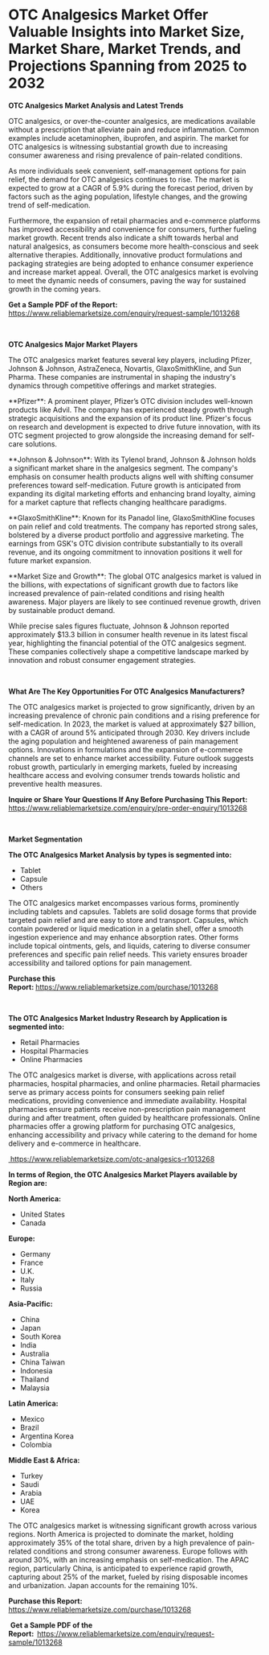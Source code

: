 <p><h1>OTC Analgesics Market Offer Valuable Insights into Market Size, Market Share, Market Trends, and Projections Spanning from 2025 to 2032</h1></p><p><strong>OTC Analgesics Market Analysis and Latest Trends</strong></p>
<p><p>OTC analgesics, or over-the-counter analgesics, are medications available without a prescription that alleviate pain and reduce inflammation. Common examples include acetaminophen, ibuprofen, and aspirin. The market for OTC analgesics is witnessing substantial growth due to increasing consumer awareness and rising prevalence of pain-related conditions. </p><p>As more individuals seek convenient, self-management options for pain relief, the demand for OTC analgesics continues to rise. The market is expected to grow at a CAGR of 5.9% during the forecast period, driven by factors such as the aging population, lifestyle changes, and the growing trend of self-medication. </p><p>Furthermore, the expansion of retail pharmacies and e-commerce platforms has improved accessibility and convenience for consumers, further fueling market growth. Recent trends also indicate a shift towards herbal and natural analgesics, as consumers become more health-conscious and seek alternative therapies. Additionally, innovative product formulations and packaging strategies are being adopted to enhance consumer experience and increase market appeal. Overall, the OTC analgesics market is evolving to meet the dynamic needs of consumers, paving the way for sustained growth in the coming years.</p></p>
<p><strong>Get a Sample PDF of the Report:&nbsp;</strong> <a href="https://www.reliablemarketsize.com/enquiry/request-sample/1013268?utm_campaign=1898&utm_medium=2&utm_source=Github&utm_content=ia&utm_term=17042025&utm_id=otc-analgesics">https://www.reliablemarketsize.com/enquiry/request-sample/1013268</a></p>
<p>&nbsp;</p>
<p><strong>OTC Analgesics Major Market Players</strong></p>
<p><p>The OTC analgesics market features several key players, including Pfizer, Johnson & Johnson, AstraZeneca, Novartis, GlaxoSmithKline, and Sun Pharma. These companies are instrumental in shaping the industry's dynamics through competitive offerings and market strategies.</p><p>**Pfizer**: A prominent player, Pfizer’s OTC division includes well-known products like Advil. The company has experienced steady growth through strategic acquisitions and the expansion of its product line. Pfizer's focus on research and development is expected to drive future innovation, with its OTC segment projected to grow alongside the increasing demand for self-care solutions.</p><p>**Johnson & Johnson**: With its Tylenol brand, Johnson & Johnson holds a significant market share in the analgesics segment. The company's emphasis on consumer health products aligns well with shifting consumer preferences toward self-medication. Future growth is anticipated from expanding its digital marketing efforts and enhancing brand loyalty, aiming for a market capture that reflects changing healthcare paradigms.</p><p>**GlaxoSmithKline**: Known for its Panadol line, GlaxoSmithKline focuses on pain relief and cold treatments. The company has reported strong sales, bolstered by a diverse product portfolio and aggressive marketing. The earnings from GSK's OTC division contribute substantially to its overall revenue, and its ongoing commitment to innovation positions it well for future market expansion.</p><p>**Market Size and Growth**: The global OTC analgesics market is valued in the billions, with expectations of significant growth due to factors like increased prevalence of pain-related conditions and rising health awareness. Major players are likely to see continued revenue growth, driven by sustainable product demand.</p><p>While precise sales figures fluctuate, Johnson & Johnson reported approximately $13.3 billion in consumer health revenue in its latest fiscal year, highlighting the financial potential of the OTC analgesics segment. These companies collectively shape a competitive landscape marked by innovation and robust consumer engagement strategies.</p></p>
<p>&nbsp;</p>
<p><strong>What Are The Key Opportunities For OTC Analgesics Manufacturers?</strong></p>
<p><p>The OTC analgesics market is projected to grow significantly, driven by an increasing prevalence of chronic pain conditions and a rising preference for self-medication. In 2023, the market is valued at approximately $27 billion, with a CAGR of around 5% anticipated through 2030. Key drivers include the aging population and heightened awareness of pain management options. Innovations in formulations and the expansion of e-commerce channels are set to enhance market accessibility. Future outlook suggests robust growth, particularly in emerging markets, fueled by increasing healthcare access and evolving consumer trends towards holistic and preventive health measures.</p></p>
<p><strong>Inquire or Share Your Questions If Any Before Purchasing This Report:</strong> <a href="https://www.reliablemarketsize.com/enquiry/pre-order-enquiry/1013268?utm_campaign=1898&utm_medium=2&utm_source=Github&utm_content=ia&utm_term=17042025&utm_id=otc-analgesics">https://www.reliablemarketsize.com/enquiry/pre-order-enquiry/1013268</a></p>
<p>&nbsp;</p>
<p><strong>Market Segmentation</strong></p>
<p><strong>The OTC Analgesics Market Analysis by types is segmented into:</strong></p>
<p><ul><li>Tablet</li><li>Capsule</li><li>Others</li></ul></p>
<p><p>The OTC analgesics market encompasses various forms, prominently including tablets and capsules. Tablets are solid dosage forms that provide targeted pain relief and are easy to store and transport. Capsules, which contain powdered or liquid medication in a gelatin shell, offer a smooth ingestion experience and may enhance absorption rates. Other forms include topical ointments, gels, and liquids, catering to diverse consumer preferences and specific pain relief needs. This variety ensures broader accessibility and tailored options for pain management.</p></p>
<p><strong>Purchase this Report:&nbsp;</strong><a href="https://www.reliablemarketsize.com/purchase/1013268?utm_campaign=1898&utm_medium=2&utm_source=Github&utm_content=ia&utm_term=17042025&utm_id=otc-analgesics">https://www.reliablemarketsize.com/purchase/1013268</a></p>
<p>&nbsp;</p>
<p><strong>The OTC Analgesics Market Industry Research by Application is segmented into:</strong></p>
<p><ul><li>Retail Pharmacies</li><li>Hospital Pharmacies</li><li>Online Pharmacies</li></ul></p>
<p><p>The OTC analgesics market is diverse, with applications across retail pharmacies, hospital pharmacies, and online pharmacies. Retail pharmacies serve as primary access points for consumers seeking pain relief medications, providing convenience and immediate availability. Hospital pharmacies ensure patients receive non-prescription pain management during and after treatment, often guided by healthcare professionals. Online pharmacies offer a growing platform for purchasing OTC analgesics, enhancing accessibility and privacy while catering to the demand for home delivery and e-commerce in healthcare.</p></p>
<p><a href="https://www.reliablemarketsize.com/otc-analgesics-r1013268?utm_campaign=1898&utm_medium=2&utm_source=Github&utm_content=ia&utm_term=17042025&utm_id=otc-analgesics">&nbsp;https://www.reliablemarketsize.com/otc-analgesics-r1013268</a></p>
<p><strong>In terms of Region, the OTC Analgesics Market Players available by Region are:</strong></p>
<p>
    <p> <strong> North America: </strong>
        <ul>
            <li>United States</li>
            <li>Canada</li>
        </ul>
        </p> 
    <p> <strong> Europe: </strong>
        <ul>
            <li>Germany</li>
            <li>France</li>
            <li>U.K.</li>
            <li>Italy</li>
            <li>Russia</li>
        </ul>
        </p> 
    <p> <strong> Asia-Pacific: </strong>
        <ul>
            <li>China</li>
            <li>Japan</li>
            <li>South Korea</li>
            <li>India</li>
            <li>Australia</li>
            <li>China Taiwan</li>
            <li>Indonesia</li>
            <li>Thailand</li>
            <li>Malaysia</li>
        </ul>
        </p> 
    <p> <strong> Latin America: </strong>
        <ul>
            <li>Mexico</li>
            <li>Brazil</li>
            <li>Argentina Korea</li>
            <li>Colombia</li>
        </ul>
        </p> 
    <p> <strong> Middle East & Africa: </strong>
        <ul>
            <li>Turkey</li>
            <li>Saudi</li>
            <li>Arabia</li>
            <li>UAE</li>
            <li>Korea</li>
        </ul>
    </p>
    </p>
<p><p>The OTC analgesics market is witnessing significant growth across various regions. North America is projected to dominate the market, holding approximately 35% of the total share, driven by a high prevalence of pain-related conditions and strong consumer awareness. Europe follows with around 30%, with an increasing emphasis on self-medication. The APAC region, particularly China, is anticipated to experience rapid growth, capturing about 25% of the market, fueled by rising disposable incomes and urbanization. Japan accounts for the remaining 10%.</p></p>
<p><strong>Purchase this Report: </strong><a href="https://www.reliablemarketsize.com/purchase/1013268?utm_campaign=1898&utm_medium=2&utm_source=Github&utm_content=ia&utm_term=17042025&utm_id=otc-analgesics">https://www.reliablemarketsize.com/purchase/1013268</a></p>
<p>&nbsp;<strong>Get a Sample PDF of the Report:&nbsp;&nbsp;</strong><a href="https://www.reliablemarketsize.com/enquiry/request-sample/1013268?utm_campaign=1898&utm_medium=2&utm_source=Github&utm_content=ia&utm_term=17042025&utm_id=otc-analgesics">https://www.reliablemarketsize.com/enquiry/request-sample/1013268</a></p>
<p><strong></strong></p>
<p><p></p><p></p><p></p></p>
